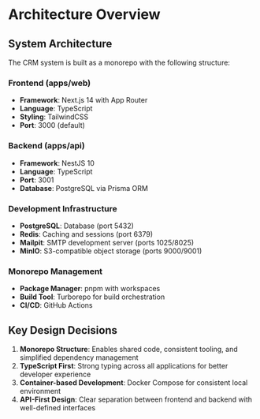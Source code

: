# Architecture Overview

## System Architecture

The CRM system is built as a monorepo with the following structure:

### Frontend (apps/web)
- **Framework**: Next.js 14 with App Router
- **Language**: TypeScript
- **Styling**: TailwindCSS
- **Port**: 3000 (default)

### Backend (apps/api)
- **Framework**: NestJS 10
- **Language**: TypeScript
- **Port**: 3001
- **Database**: PostgreSQL via Prisma ORM

### Development Infrastructure
- **PostgreSQL**: Database (port 5432)
- **Redis**: Caching and sessions (port 6379)
- **Mailpit**: SMTP development server (ports 1025/8025)
- **MinIO**: S3-compatible object storage (ports 9000/9001)

### Monorepo Management
- **Package Manager**: pnpm with workspaces
- **Build Tool**: Turborepo for build orchestration
- **CI/CD**: GitHub Actions

## Key Design Decisions

1. **Monorepo Structure**: Enables shared code, consistent tooling, and simplified dependency management
2. **TypeScript First**: Strong typing across all applications for better developer experience
3. **Container-based Development**: Docker Compose for consistent local environment
4. **API-First Design**: Clear separation between frontend and backend with well-defined interfaces